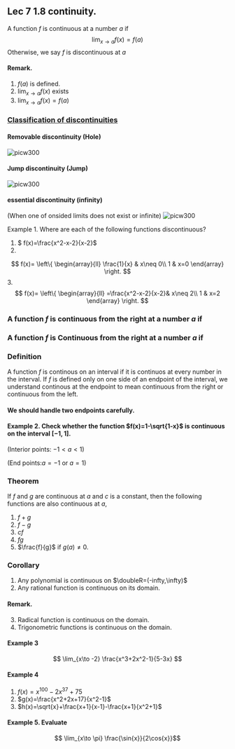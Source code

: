 ## Lec 7 1.8 continuity.

A function $f$ is continuous at a number $a$ if
$$
\lim_{x\to a}f(x)=f(a)
$$
Otherwise, we say $f$ is discontinuous at $a$
#### Remark.

1. $f(a)$ is defined.
2. $\lim_{x\to a}f(x)$ exists
3. $\lim_{x\to a}f(x)=f(a)$


### [Classification of discontinuities](http://en.wikipedia.org/wiki/Classification_of_discontinuities)

#### Removable discontinuity (Hole)
![picw300](http://upload.wikimedia.org/wikipedia/commons/9/9d/Discontinuity_removable.eps.png)

#### Jump discontinuity (Jump)
![picw300](http://upload.wikimedia.org/wikipedia/commons/e/e6/Discontinuity_jump.eps.png)

#### essential discontinuity (infinity)
(When one of onsided limits does not exist or infinite)
![picw300](http://upload.wikimedia.org/wikipedia/commons/9/92/Discontinuity_essential.eps.png)

Example 1. Where are each of the following functions discontinuous?

1. $ f(x)=\frac{x^2-x-2}{x-2}$
2. 
$$
f(x)=
\left\{
\begin{array}{ll}
\frac{1}{x} & x\neq 0\\
1 & x=0
\end{array}
\right.
$$
3.
$$
f(x)=
\left\{
\begin{array}{ll}
=\frac{x^2-x-2}{x-2}& x\neq 2\\
1 & x=2
\end{array}
\right.
$$
### A function  $f$ is continuous from the right at a number $a$ if



### A function $f$ is Continuous from the right at a number $a$ if


### Definition
A function $f$ is continous on an interval if it is continuos at every number in the interval. If $f$ is defined only on one side of an endpoint of the interval, we understand continous at the endpoint to mean continuous from the right or continuous from the left.

#### We should handle two endpoints carefully.

#### Example 2. Check whether the function $f(x)=1-\sqrt{1-x}$ is continuous on the interval $[-1,1]$.
(Interior points:  $-1<a<1$)


(End points:$a=-1$ or $a=1$)


### Theorem 
If $f$ and $g$ are continuous at $a$ and $c$ is a constant, then the following functions are also continuous at $a$,
1. $f+g$
2. $f-g$
3. $cf$
4. $fg$
5. $\frac{f}{g}$ if $g(a)\neq 0$.


### Corollary
1. Any polynomial is continuous on $\doubleR=(-infty,\infty)$
2. Any rational function is continuous on its domain.

#### Remark.
3. Radical function is continuous on the domain.
4. Trigonometric functions is continuous on the domain.

#### Example 3
$$
\lim_{x\to -2} \frac{x^3+2x^2-1}{5-3x}
$$

#### Example 4
1. $f(x)=x^{100}-2x^{37}+75$
2. $g(x)=\frac{x^2+2x+17}{x^2-1}$
3. $h(x)=\sqrt{x}+\frac{x+1}{x-1}-\frac{x+1}{x^2+1}$

#### Example 5. Evaluate
$$ \lim_{x\to \pi} \frac{\sin{x}}{2\cos{x}}$$



